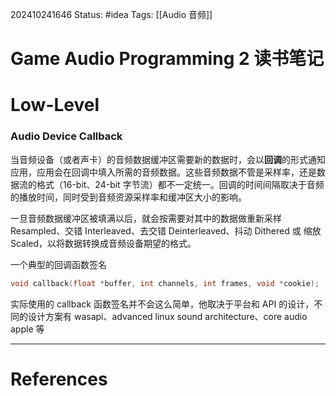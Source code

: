 202410241646
Status: #idea
Tags: [[Audio 音频]]
# Game Audio Programming 2 读书笔记

# Low-Level
### Audio Device Callback
当音频设备（或者声卡）的音频数据缓冲区需要新的数据时，会以**回调**的形式通知应用，应用会在回调中填入所需的音频数据。这些音频数据不管是采样率，还是数据流的格式（16-bit、24-bit 字节流）都不一定统一。回调的时间间隔取决于音频的播放时间，同时受到音频资源采样率和缓冲区大小的影响。

一旦音频数据缓冲区被填满以后，就会按需要对其中的数据做重新采样 Resampled、交错 Interleaved、去交错 Deinterleaved、抖动 Dithered 或 缩放 Scaled，以将数据转换成音频设备期望的格式。

一个典型的回调函数签名
```C++
void callback(float *buffer, int channels, int frames, void *cookie);
```

实际使用的 callback 函数签名并不会这么简单，他取决于平台和 API 的设计，不同的设计方案有 wasapi、advanced linux sound architecture、core audio apple 等



---
# References